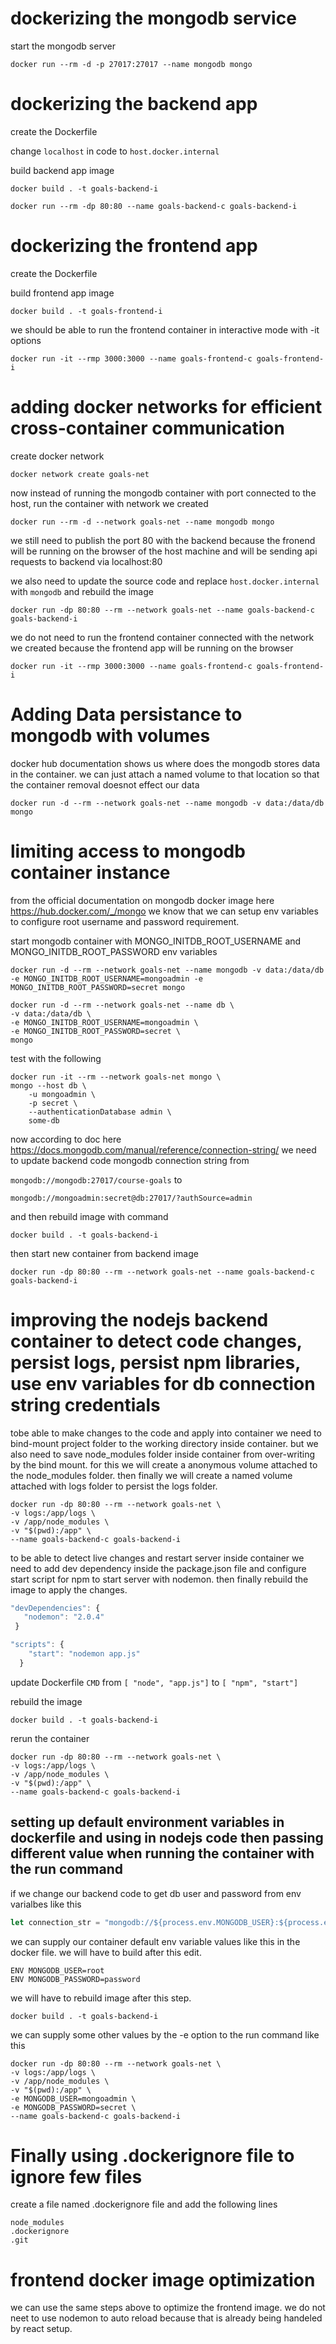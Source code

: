 # dockerizing the mongodb service

start the mongodb server

`docker run --rm -d -p 27017:27017 --name mongodb mongo`

# dockerizing the backend app

create the Dockerfile

change `localhost` in code to `host.docker.internal`

build backend app image

`docker build . -t goals-backend-i`

`docker run --rm -dp 80:80 --name goals-backend-c goals-backend-i`

# dockerizing the frontend app

create the Dockerfile

build frontend app image

`docker build . -t goals-frontend-i`

we should be able to run the frontend container in interactive mode with -it options

`docker run -it --rmp 3000:3000 --name goals-frontend-c goals-frontend-i`

# adding docker networks for efficient cross-container communication

create docker network

`docker network create goals-net`

now instead of running the mongodb container with port connected to the host, run the container with network we created

`docker run --rm -d --network goals-net --name mongodb mongo`

we still need to publish the port 80 with the backend because the fronend will be running on the browser of the host machine and will be sending api requests to backend via localhost:80

we also need to update the source code and replace `host.docker.internal` with `mongodb` and rebuild the image

`docker run -dp 80:80 --rm --network goals-net --name goals-backend-c goals-backend-i`

we do not need to run the frontend container connected with the network we created because the frontend app will be running on the browser

`docker run -it --rmp 3000:3000 --name goals-frontend-c goals-frontend-i`

# Adding Data persistance to mongodb with volumes

docker hub documentation shows us where does the mongodb stores data in the container. we can just attach a named volume to that location so that the container removal doesnot effect our data

`docker run -d --rm --network goals-net --name mongodb -v data:/data/db mongo`

# limiting access to mongodb container instance

from the official documentation on mongodb docker image here https://hub.docker.com/_/mongo we know that we can setup env variables to configure root username and password requirement.

start mongodb container with MONGO_INITDB_ROOT_USERNAME and MONGO_INITDB_ROOT_PASSWORD env variables

`docker run -d --rm --network goals-net --name mongodb -v data:/data/db -e MONGO_INITDB_ROOT_USERNAME=mongoadmin -e MONGO_INITDB_ROOT_PASSWORD=secret mongo`

```shell
docker run -d --rm --network goals-net --name db \
-v data:/data/db \
-e MONGO_INITDB_ROOT_USERNAME=mongoadmin \
-e MONGO_INITDB_ROOT_PASSWORD=secret \
mongo
```
test with the following

```shell
docker run -it --rm --network goals-net mongo \
mongo --host db \
    -u mongoadmin \
    -p secret \
    --authenticationDatabase admin \
    some-db
```
now according to doc here https://docs.mongodb.com/manual/reference/connection-string/ we need to update backend code mongodb connection string from

`mongodb://mongodb:27017/course-goals` to 

`mongodb://mongoadmin:secret@db:27017/?authSource=admin`

and then rebuild image with command 

`docker build . -t goals-backend-i`

then start new container from backend image

`docker run -dp 80:80 --rm --network goals-net --name goals-backend-c goals-backend-i`

# improving the nodejs backend container to detect code changes, persist logs, persist npm libraries, use env variables for db connection string credentials

tobe able to make changes to the code and apply into container we need to bind-mount project folder to the working directory inside container. but we also need to save node_modules folder inside container from over-writing by the bind mount. for this we will create a anonymous volume attached to the node_modules folder. then finally we will create a named volume attached with logs folder to persist the logs folder.

```shell
docker run -dp 80:80 --rm --network goals-net \
-v logs:/app/logs \
-v /app/node_modules \
-v "$(pwd):/app" \
--name goals-backend-c goals-backend-i
 ```

 to be able to detect live changes and restart server inside container we need to add dev dependency inside the package.json file and configure start script for npm to start server with nodemon. then finally rebuild the image to apply the changes.

 ```js
 "devDependencies": {
    "nodemon": "2.0.4"
  }
```

```js
"scripts": {
    "start": "nodemon app.js"
  }
```

update Dockerfile `CMD` from `[ "node", "app.js"]` to `[ "npm", "start"]`

rebuild the image

`docker build . -t goals-backend-i`

rerun the container

```shell
docker run -dp 80:80 --rm --network goals-net \
-v logs:/app/logs \
-v /app/node_modules \
-v "$(pwd):/app" \
--name goals-backend-c goals-backend-i
 ```

 ## setting up default environment variables in dockerfile and using in nodejs code then passing different value when running the container with the run command

if we change our backend code to get db user and password from env varialbes like this

```js
let connection_str = "mongodb://${process.env.MONGODB_USER}:${process.env.MONGODB_PASSWORD}@db:27017/?authSource=admin"
```

we can supply our container default env variable values like this in the docker file. we will have to build after this edit.

```shell
ENV MONGODB_USER=root
ENV MONGODB_PASSWORD=password
```

we will have to rebuild image after this step.

```shell
docker build . -t goals-backend-i
```

we can supply some other values by the -e option to the run command like this

```shell
docker run -dp 80:80 --rm --network goals-net \
-v logs:/app/logs \
-v /app/node_modules \
-v "$(pwd):/app" \
-e MONGODB_USER=mongoadmin \
-e MONGODB_PASSWORD=secret \
--name goals-backend-c goals-backend-i
```

 # Finally using .dockerignore file to ignore few files

 create a file named .dockerignore file and add the following lines

 ```
 node_modules
 .dockerignore
 .git
 ```

 # frontend docker image optimization

 we can use the same steps above to optimize the frontend image. we do not neet to use nodemon to auto reload because that is already being handeled by react setup.